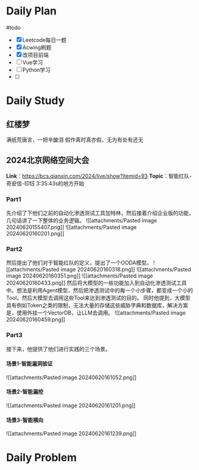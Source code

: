 # Daily Plan
#todo
- [x] Leetcode每日一题
- [x] Acwing刷题
- [x] 改项目前端
- [ ] Vue学习
- [ ] Python学习
- [ ] 
# Daily Study
## 红楼梦
满纸荒唐言，一把辛酸泪
假作真时真亦假，无为有处有还无
## 2024北京网络空间大会
**Link**：https://bcs.qianxin.com/2024/live/show?itemid=93
**Topic**：智能红队-奇安信-印钰
3:35:43s的地方开始
### Part1
先介绍了下他们之前的自动化渗透测试工具加特林，然后接着介绍企业版的功能，几句话讲了一下整体的业务逻辑。
![[attachments/Pasted image 20240620155407.png]]
![[attachments/Pasted image 20240620160201.png]]
### Part2
然后提出了他们对于智能红队的定义，提出了一个OODA模型。
![[attachments/Pasted image 20240620160318.png]]
![[attachments/Pasted image 20240620160351.png]]
![[attachments/Pasted image 20240620160433.png]]
然后将大模型的一些功能加入到自动化渗透测试工具中。想法是利用Agent模型，然后把渗透测试中的每一个小步骤，都变成一个小的Tool，然后大模型去调用这些Tool来达到渗透测试的目的。
同时他提到，大模型具有例如Token之类的限制，无法大量的存储这些威胁字典和数据库，解决方案是，使用外挂一个VectorDB，让LLM去调用。
![[attachments/Pasted image 20240620160459.png]]
### Part3
接下来，他提供了他们进行实践的三个场景。
#### 场景1-智能漏洞验证
![[attachments/Pasted image 20240620161052.png]]
#### 场景2-智能漏挖
![[attachments/Pasted image 20240620161201.png]]
#### 场景3-智能横向
![[attachments/Pasted image 20240620161239.png]]
# Daily Problem